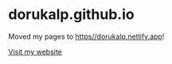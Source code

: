 # dorukalp.github.io

Moved my pages to [https//dorukalp.netlify.app](//dorukalp.netlify.app/)!

<a href="https//dorukalp.netlify.app/" target="_blank">Visit my website</a>
